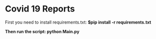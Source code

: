 # Covid 19 Reports

First you need to install requirements.txt:
<b>$pip install -r requirements.txt<b>

Then run the script:
python Main.py
